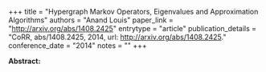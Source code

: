 +++
title = "Hypergraph Markov Operators, Eigenvalues and Approximation Algorithms"
authors = "Anand Louis"
paper_link = "http://arxiv.org/abs/1408.2425"
entrytype = "article"
publication_details = "CoRR, abs/1408.2425, 2014, url: <a href='http://arxiv.org/abs/1408.2425' target='_blank'>http://arxiv.org/abs/1408.2425</a>."
conference_date = "2014"
notes = ""
+++

<b>Abstract:</b>
